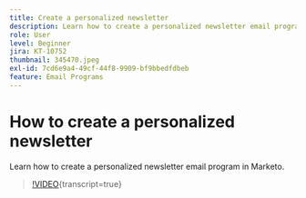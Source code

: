 ```yaml
---
title: Create a personalized newsletter 
description: Learn how to create a personalized newsletter email program in Marketo.
role: User
level: Beginner
jira: KT-10752
thumbnail: 345470.jpeg
exl-id: 7cd6e9a4-49cf-44f8-9909-bf9bbedfdbeb
feature: Email Programs
---
```

# How to create a personalized newsletter 

Learn how to create a personalized newsletter email program in Marketo.

>[!VIDEO](https://video.tv.adobe.com/v/345470/?quality=12&learn=on){transcript=true}
